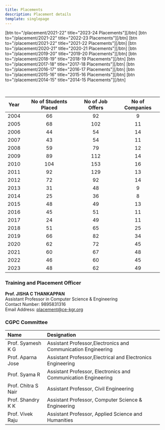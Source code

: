 ```yaml
---
title: Placements
description: Placement details
template: singlepage
---
```


[btn to="/placement/2021-22" title="2023-24 Placements"][/btn]
[btn to="/placement/2021-22" title="2022-23 Placements"][/btn]
[btn to="/placement/2021-22" title="2021-22 Placements"][/btn]
[btn to="/placement/2020-21" title="2020-21 Placements"][/btn]
[btn to="/placement/2019-20" title="2019-20 Placements"][/btn]
[btn to="/placement/2018-19" title="2018-19 Placements"][/btn]
[btn to="/placement/2017-18" title="2017-18 Placements"][/btn]
[btn to="/placement/2016-17" title="2016-17 Placements"][/btn]
[btn to="/placement/2015-16" title="2015-16 Placements"][/btn]
[btn to="/placement/2014-15" title="2014-15 Placements"][/btn]


<br>

| Year | No of Students Placed | No of Job Offers | No of Companies |
|:----:|:---------------------:|:----------------:|:---------------:|
| 2004 | 66 | 92 | 9 |
| 2005 | 68 | 102 | 11 |
| 2006 | 44 | 54 | 14 |
| 2007 | 43 | 54 | 11 |
| 2008 | 59 | 79 | 12 |
| 2009 | 89 | 112 | 14 |
| 2010 | 104 | 153 | 16 |
| 2011 | 92 | 129 | 13 |
| 2012 | 72 | 92 | 14 |
| 2013 | 31 | 48 | 9 |
| 2014 | 25 | 36 | 8 |
| 2015 | 48 | 49 | 13 |
| 2016 | 45 | 51 | 11 |
| 2017 | 24 | 49 | 11 |
| 2018 | 51 | 65 | 25 |
| 2019 | 66 | 82 | 34 |
| 2020 | 62 | 72 | 45 |
| 2021 | 60 | 67 | 48 |
| 2022 | 46 | 60 | 45 |
| 2023 | 48 | 62 | 49 |

### Training and Placement Officer
**Prof. JISHA C THANKAPPAN**
<br>
Assistant Professor in Computer Science & Engineering
<br>
Contact Number: 9895831316
<br>
Email Address: placement@ce-kgr.org

### CGPC Committee
| Name 	| Designation 	|
|:--------------------	|:------------------------------------------------------------------------------------	|
| Prof. Syamesh K G 	| Assistant Professor,Electronics and Communication Engineering 	|
| Prof. Aparna Jose 	| Assistant Professor,Electrical and Electronics Engineering 	|
| Prof. Syama R 	| Assistant Professor, Electronics and Communication Engineering 	|
| Prof. Chitra S Nair 	| Assistant Professor, Civil Engineering 	|
| Prof. Shandry K K 	| Assistant Professor, Computer Science & Engineering 	|
| Prof. Vivek Raju 	| Assistant Professor, Applied Science and Humanities 	|
